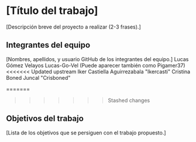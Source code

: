 # [Título del trabajo]

[Descripción breve del proyecto a realizar (2-3 frases).]

## Integrantes del equipo

[Nombres, apellidos, y usuario GitHub de los integrantes del equipo.]
Lucas Gómez Velayos Lucas-Go-Vel (Puede aparecer también como Pigamer37)
<<<<<<< Updated upstream
Iker Castiella Aguirrezabala "Ikercasti"
Cristina Boned Juncal "Crisboned" 

=======
>>>>>>> Stashed changes

## Objetivos del trabajo

[Lista de los objetivos que se persiguen con el trabajo propuesto.]
